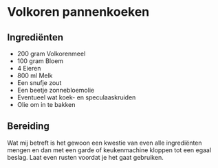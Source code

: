 # Volkoren pannenkoeken
## Ingrediënten
- 200 gram Volkorenmeel
- 100 gram Bloem
- 4 Eieren
- 800 ml Melk
- Een snufje zout
- Een beetje zonnebloemolie
- Eventueel wat koek- en speculaaskruiden
- Olie om in te bakken

## Bereiding
Wat mij betreft is het gewoon een kwestie van even alle ingrediënten mengen en dan met een garde of keukenmachine kloppen tot een egaal beslag. Laat even rusten voordat je het gaat gebruiken.
